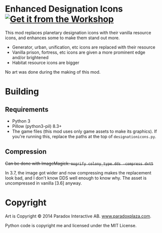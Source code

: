 # Enhanced Designation Icons [![Get it from the Workshop](https://img.shields.io/badge/steam-%23000000.svg?style=for-the-badge&logo=steam&logoColor=white)](https://steamcommunity.com/sharedfiles/filedetails/?id=2941285632)

This mod replaces planetary designation icons with their vanilla resource icons, and enhances some to make them stand out more.

* Generator, urban, unification, etc icons are replaced with their resource
* Vanilla prison, fortress, etc icons are given a more prominent edge and/or brightened
* Habitat resource icons are bigger

No art was done during the making of this mod.

# Building

## Requirements

* Python 3
* Pillow (python3-pil) 8.3+
* The game files (this mod uses only game assets to make its graphics). If you're running this, replace the paths at the top of `designationicons.py`.

## Compression

~~Can be done with ImageMagick: `mogrify colony_type.dds -compress dxt5`~~

In 3.7, the image got wider and now compressing makes the replacement look bad, and I don't know DDS well enough to know why. The asset is uncompressed in vanilla [3.6] anyway.

# Copyright

Art is Copyright © 2014 Paradox Interactive AB. www.paradoxplaza.com.

Python code is copyright me and licensed under the MIT License.
